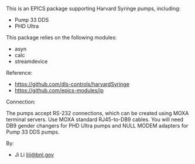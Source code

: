 This is an EPICS package supporting Harvard Syringe pumps, including: 

- Pump 33 DDS
- PHD Ultra

This package relies on the following modules:

- asyn
- calc
- streamdevice

Reference:

- https://github.com/dls-controls/harvardSyringe
- https://github.com/epics-modules/ip



Connection:

The pumps accept RS-232 connections, which can be created using MOXA
terminal servers. Use MOXA standard RJ45-to-DB9 cables. You will need
DB9 gender changers for PHD Ultra pumps and NULL MODEM adapters for
Pump 33 DDS pumps.



By:

- Ji Li <liji@bnl.gov>
